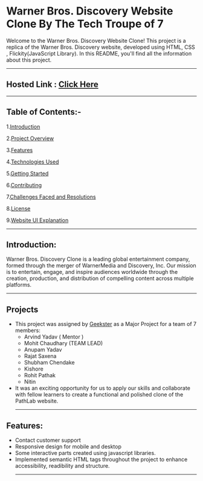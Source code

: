 # Warner Bros. Discovery Website Clone By The Tech Troupe of 7
Welcome to the Warner Bros. Discovery Website Clone! This project is a replica of the Warner Bros. Discovery website, developed using HTML, CSS , Flickity(JavaScript Library). In this README, you'll find all the information about this project.
<hr>

## Hosted Link : [Click Here](https://mohit15-web.github.io/GEEKATHON-team-5-/)

<hr>

## Table of Contents:-

1.[Introduction]()

2.[Project Overview]()

3.[Features]()

4.[Technologies Used]()

5.[Getting Started]()

6.[Contributing]()

7.[Challenges Faced and Resolutions]()

8.[License]()

9.[Website UI Explanation]()

<hr>

## Introduction:

Warner Bros. Discovery Clone is a leading global entertainment company, formed through the merger of WarnerMedia and Discovery, Inc. Our mission is to entertain, engage, and inspire audiences worldwide through the creation, production, and distribution of compelling content across multiple platforms.

<hr>

## Projects

* This project was assigned by [Geekster](https://www.geekster.in/home/new-full-stack-web-development-program) as a Major Project for a team of 7 members:
   * Arvind Yadav ( Mentor )
   * Mohit Chaudhary (TEAM LEAD)
   * Anupam Yadav
   * Rajat Saxena
   * Shubham Chendake
   * Kishore
   * Rohit Pathak
   * Nitin
* It was an exciting opportunity for us to apply our skills and collaborate with fellow learners to create a functional and polished clone of the PathLab website.
  <hr>

## Features:
* Contact customer support
* Responsive design for mobile and desktop
* Some interactive parts created using javascript libraries.
* Implemented semantic HTML tags throughout the project to enhance accessibility, readibility and structure.
  <hr>


   

